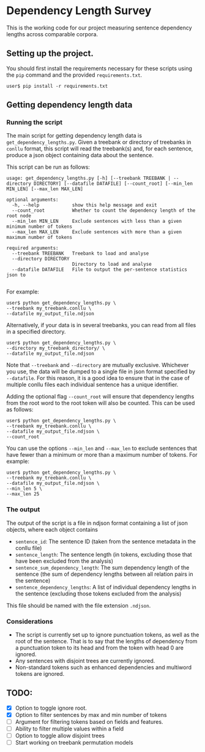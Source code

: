 

# Dependency Length Survey

This is the working code for our project measuring sentence
dependency lengths across comparable corpora.

## Setting up the project.

You should first install the requirements necessary for these
scripts using the `pip` command and the provided 
`requirements.txt`.

```commandline
user$ pip install -r requirements.txt
```

## Getting dependency length data

### Running the script

The main script for getting dependency 
length data is `get_dependency_lengths.py`. Given a treebank
or directory of treebanks in `conllu` format, this script will 
read the treebank(s) and, for each sentence, produce a json 
object containing data about the sentence.

This script can be run as follows:

```text
usage: get_dependency_lengths.py [-h] [--treebank TREEBANK | --directory DIRECTORY] [--datafile DATAFILE] [--count_root] [--min_len MIN_LEN] [--max_len MAX_LEN]

optional arguments:
  -h, --help            show this help message and exit
  --count_root          Whether to count the dependency length of the root node
  --min_len MIN_LEN     Exclude sentences with less than a given minimum number of tokens
  --max_len MAX_LEN     Exclude sentences with more than a given maximum number of tokens

required arguments:
  --treebank TREEBANK   Treebank to load and analyse
  --directory DIRECTORY
                        Directory to load and analyse
  --datafile DATAFILE   File to output the per-sentence statistics json to


```
For example:

```shell
user$ python get_dependency_lengths.py \
--treebank my_treebank.conllu \
--datafile my_output_file.ndjson
```

Alternatively, if your data is in several treebanks, you can 
read from all files in a specified directory.

```shell
user$ python get_dependency_lengths.py \
--directory my_treebank_directory/ \
--datafile my_output_file.ndjson
```

Note that `--treebank` and `--directory` are mutually exclusive.
Whichever you use, the data will be dumped to a single file in
json format specified by `--datafile`.
For this reason, it is a good idea to ensure that in the case 
of multiple conllu files each individual sentence has a unique
identifier.

Adding the optional flag `--count_root` will ensure that 
dependency lengths from the root word to the root token will
also be counted.
This can be used as follows:

```shell
user$ python get_dependency_lengths.py \
--treebank my_treebank.conllu \
--datafile my_output_file.ndjson \
--count_root
```

You can use the options `--min_len` and `--max_len` to exclude sentences that have 
fewer than a minimum or more than a maximum number of tokens. For example:

```shell
user$ python get_dependency_lengths.py \
--treebank my_treebank.conllu \
--datafile my_output_file.ndjson \
--min_len 5 \
--max_len 25
```

### The output

The output of the script is a file in ndjson format containing a 
list of json objects, where each object contains 
- `sentence_id`: The sentence ID (taken from the sentence metadata in the conllu file)
- `sentence_length`: The sentence length (in tokens, excluding those that have been excluded from the analysis)
- `sentence_sum_dependency_length`: The sum dependency length of the sentence (the sum of dependency lengths between all relation pairs in the sentence)
- `sentence_dependency_lengths`: A list of individual dependency lengths in the sentence (excluding those tokens excluded from the analysis)

This file should be named with the file extension `.ndjson`.

### Considerations

- The script is currently set up to ignore punctuation tokens,
as well as the root of the sentence. That is to say that the 
lengths of dependency from a punctuation token to its head and
from the token with head 0 are ignored.
- Any sentences with disjoint trees are currently ignored.
- Non-standard tokens such as enhanced dependencies and 
multiword tokens are ignored.

## 

## TODO:
- [x] Option to toggle ignore root.
- [x] Option to filter sentences by max and min number of tokens
- [ ] Argument for filtering tokens based on fields
and features.
- [ ] Ability to filter multiple values within a field
- [ ] Option to toggle allow disjoint trees
- [ ] Start working on treebank permutation models
